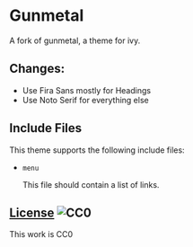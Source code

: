 
# Gunmetal

A fork of gunmetal, a theme for ivy.

## Changes:

- Use Fira Sans mostly for Headings
- Use Noto Serif for everything else


## Include Files

This theme supports the following include files:

* `menu`

  This file should contain a list of links.


## [License](LICENSE) ![CC0](http://i.creativecommons.org/p/mark/1.0/88x31.png)

This work is CC0
